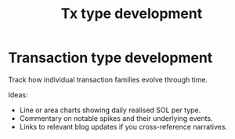 ﻿---
title: Tx type development
---

# Transaction type development

Track how individual transaction families evolve through time.

Ideas:

- Line or area charts showing daily realised SOL per type.
- Commentary on notable spikes and their underlying events.
- Links to relevant blog updates if you cross-reference narratives.

